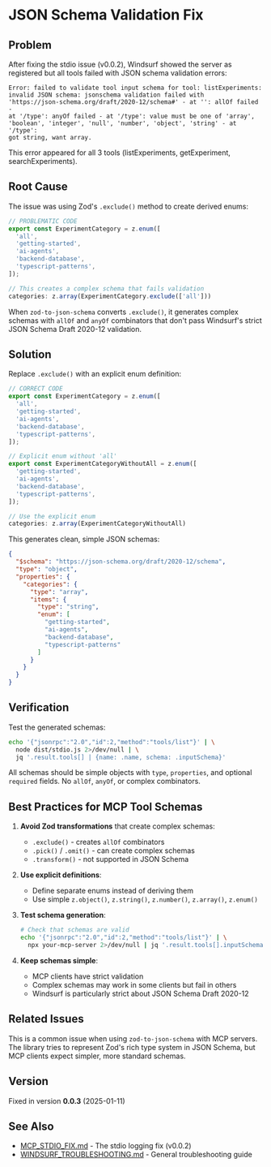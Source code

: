 # JSON Schema Validation Fix

## Problem

After fixing the stdio issue (v0.0.2), Windsurf showed the server as registered but all tools failed with JSON schema validation errors:

```
Error: failed to validate tool input schema for tool: listExperiments: 
invalid JSON schema: jsonschema validation failed with 
'https://json-schema.org/draft/2020-12/schema#' - at '': allOf failed - 
at '/type': anyOf failed - at '/type': value must be one of 'array', 
'boolean', 'integer', 'null', 'number', 'object', 'string' - at '/type': 
got string, want array.
```

This error appeared for all 3 tools (listExperiments, getExperiment, searchExperiments).

## Root Cause

The issue was using Zod's `.exclude()` method to create derived enums:

```typescript
// PROBLEMATIC CODE
export const ExperimentCategory = z.enum([
  'all',
  'getting-started',
  'ai-agents',
  'backend-database',
  'typescript-patterns',
]);

// This creates a complex schema that fails validation
categories: z.array(ExperimentCategory.exclude(['all']))
```

When `zod-to-json-schema` converts `.exclude()`, it generates complex schemas with `allOf` and `anyOf` combinators that don't pass Windsurf's strict JSON Schema Draft 2020-12 validation.

## Solution

Replace `.exclude()` with an explicit enum definition:

```typescript
// CORRECT CODE
export const ExperimentCategory = z.enum([
  'all',
  'getting-started',
  'ai-agents',
  'backend-database',
  'typescript-patterns',
]);

// Explicit enum without 'all'
export const ExperimentCategoryWithoutAll = z.enum([
  'getting-started',
  'ai-agents',
  'backend-database',
  'typescript-patterns',
]);

// Use the explicit enum
categories: z.array(ExperimentCategoryWithoutAll)
```

This generates clean, simple JSON schemas:

```json
{
  "$schema": "https://json-schema.org/draft/2020-12/schema",
  "type": "object",
  "properties": {
    "categories": {
      "type": "array",
      "items": {
        "type": "string",
        "enum": [
          "getting-started",
          "ai-agents",
          "backend-database",
          "typescript-patterns"
        ]
      }
    }
  }
}
```

## Verification

Test the generated schemas:

```bash
echo '{"jsonrpc":"2.0","id":2,"method":"tools/list"}' | \
  node dist/stdio.js 2>/dev/null | \
  jq '.result.tools[] | {name: .name, schema: .inputSchema}'
```

All schemas should be simple objects with `type`, `properties`, and optional `required` fields. No `allOf`, `anyOf`, or complex combinators.

## Best Practices for MCP Tool Schemas

1. **Avoid Zod transformations** that create complex schemas:
   - `.exclude()` - creates `allOf` combinators
   - `.pick()` / `.omit()` - can create complex schemas
   - `.transform()` - not supported in JSON Schema

2. **Use explicit definitions**:
   - Define separate enums instead of deriving them
   - Use simple `z.object()`, `z.string()`, `z.number()`, `z.array()`, `z.enum()`

3. **Test schema generation**:
   ```bash
   # Check that schemas are valid
   echo '{"jsonrpc":"2.0","id":2,"method":"tools/list"}' | \
     npx your-mcp-server 2>/dev/null | jq '.result.tools[].inputSchema'
   ```

4. **Keep schemas simple**:
   - MCP clients have strict validation
   - Complex schemas may work in some clients but fail in others
   - Windsurf is particularly strict about JSON Schema Draft 2020-12

## Related Issues

This is a common issue when using `zod-to-json-schema` with MCP servers. The library tries to represent Zod's rich type system in JSON Schema, but MCP clients expect simpler, more standard schemas.

## Version

Fixed in version **0.0.3** (2025-01-11)

## See Also

- [MCP_STDIO_FIX.md](./MCP_STDIO_FIX.md) - The stdio logging fix (v0.0.2)
- [WINDSURF_TROUBLESHOOTING.md](./WINDSURF_TROUBLESHOOTING.md) - General troubleshooting guide
